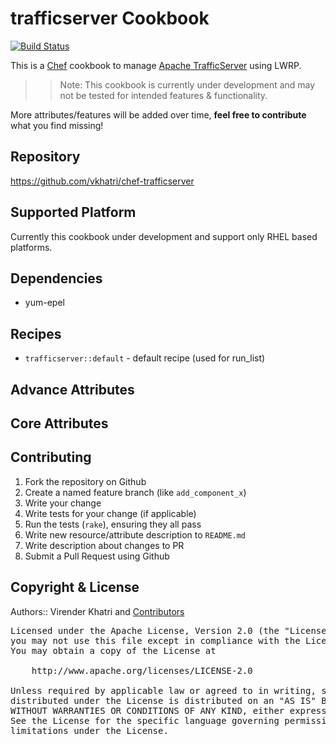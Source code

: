 trafficserver Cookbook
======================

[![Build Status](https://travis-ci.org/vkhatri/chef-trafficserver.svg?branch=master)](https://travis-ci.org/vkhatri/chef-trafficserver)

This is a [Chef] cookbook to manage [Apache TrafficServer] using LWRP.

>> Note: This cookbook is currently under development and may not be tested for intended
features & functionality.

More attributes/features will be added over time, **feel free to contribute** what
you find missing!


## Repository

https://github.com/vkhatri/chef-trafficserver


## Supported Platform

Currently this cookbook under development and support only RHEL based platforms.


## Dependencies

- yum-epel


## Recipes

- `trafficserver::default`      - default recipe (used for run_list)


## Advance Attributes


## Core Attributes


## Contributing

1. Fork the repository on Github
2. Create a named feature branch (like `add_component_x`)
3. Write your change
4. Write tests for your change (if applicable)
5. Run the tests (`rake`), ensuring they all pass
6. Write new resource/attribute description to `README.md`
7. Write description about changes to PR
8. Submit a Pull Request using Github


## Copyright & License

Authors:: Virender Khatri and [Contributors]

<pre>
Licensed under the Apache License, Version 2.0 (the "License");
you may not use this file except in compliance with the License.
You may obtain a copy of the License at

    http://www.apache.org/licenses/LICENSE-2.0

Unless required by applicable law or agreed to in writing, software
distributed under the License is distributed on an "AS IS" BASIS,
WITHOUT WARRANTIES OR CONDITIONS OF ANY KIND, either express or implied.
See the License for the specific language governing permissions and
limitations under the License.
</pre>


[Chef]: https://www.chef.io/
[Apache TrafficServer]: http://trafficserver.apache.org/
[Contributors]: https://github.com/vkhatri/chef-trafficserver/graphs/contributors

